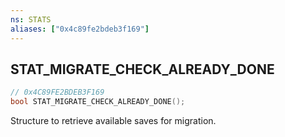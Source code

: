 ```yaml
---
ns: STATS
aliases: ["0x4c89fe2bdeb3f169"]
---
```

## STAT_MIGRATE_CHECK_ALREADY_DONE

```c
// 0x4C89FE2BDEB3F169
bool STAT_MIGRATE_CHECK_ALREADY_DONE();
```

Structure to retrieve available saves for migration.

